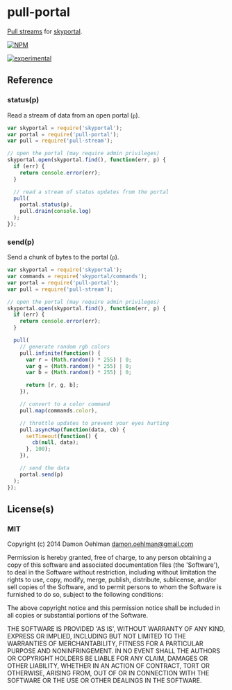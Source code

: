 # pull-portal

[Pull streams](https://github.com/dominictarr/pull-stream) for
[skyportal](https://github.com/DamonOehlman/skyportal).


[![NPM](https://nodei.co/npm/pull-portal.png)](https://nodei.co/npm/pull-portal/)

[![experimental](https://img.shields.io/badge/stability-experimental-red.svg)](https://github.com/badges/stability-badges) 

## Reference

### status(p)

Read a stream of data from an open portal (`p`).

```js
var skyportal = require('skyportal');
var portal = require('pull-portal');
var pull = require('pull-stream');

// open the portal (may require admin privileges)
skyportal.open(skyportal.find(), function(err, p) {
  if (err) {
    return console.error(err);
  }

  // read a stream of status updates from the portal
  pull(
    portal.status(p),
    pull.drain(console.log)
  );
});


```

### send(p)

Send a chunk of bytes to the portal (`p`).

```js
var skyportal = require('skyportal');
var commands = require('skyportal/commands');
var portal = require('pull-portal');
var pull = require('pull-stream');

// open the portal (may require admin privileges)
skyportal.open(skyportal.find(), function(err, p) {
  if (err) {
    return console.error(err);
  }

  pull(
    // generate random rgb colors
    pull.infinite(function() {
      var r = (Math.random() * 255) | 0;
      var g = (Math.random() * 255) | 0;
      var b = (Math.random() * 255) | 0;

      return [r, g, b];
    }),

    // convert to a color command
    pull.map(commands.color),

    // throttle updates to prevent your eyes hurting
    pull.asyncMap(function(data, cb) {
      setTimeout(function() {
        cb(null, data);
      }, 100);
    }),

    // send the data
    portal.send(p)
  );
});


```

## License(s)

### MIT

Copyright (c) 2014 Damon Oehlman <damon.oehlman@gmail.com>

Permission is hereby granted, free of charge, to any person obtaining
a copy of this software and associated documentation files (the
'Software'), to deal in the Software without restriction, including
without limitation the rights to use, copy, modify, merge, publish,
distribute, sublicense, and/or sell copies of the Software, and to
permit persons to whom the Software is furnished to do so, subject to
the following conditions:

The above copyright notice and this permission notice shall be
included in all copies or substantial portions of the Software.

THE SOFTWARE IS PROVIDED 'AS IS', WITHOUT WARRANTY OF ANY KIND,
EXPRESS OR IMPLIED, INCLUDING BUT NOT LIMITED TO THE WARRANTIES OF
MERCHANTABILITY, FITNESS FOR A PARTICULAR PURPOSE AND NONINFRINGEMENT.
IN NO EVENT SHALL THE AUTHORS OR COPYRIGHT HOLDERS BE LIABLE FOR ANY
CLAIM, DAMAGES OR OTHER LIABILITY, WHETHER IN AN ACTION OF CONTRACT,
TORT OR OTHERWISE, ARISING FROM, OUT OF OR IN CONNECTION WITH THE
SOFTWARE OR THE USE OR OTHER DEALINGS IN THE SOFTWARE.
